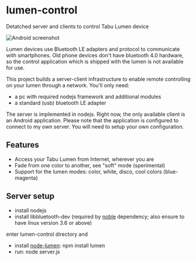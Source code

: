 # lumen-control
Detatched server and clients to control Tabu Lumen device

![Android screenshot](https://cloud.githubusercontent.com/assets/5488003/7778002/bff5c71a-00c7-11e5-8566-a47ddaa15798.png)

Lumen devices use Bluetooth LE adapters and protocol to communicate with smartphones.
Old phone devices don't have bluetooth 4.0 hardware, so the control application which is shipped with the lumen is not
available for use.

This project builds a server-client infrastructure to enable remote controlling on your lumen through a network.
You'll only need:
- a pc with required nodejs framework and additional modules
- a standard (usb) bluetooth LE adapter

The server is implemented in nodejs. Right now, the only available client is an Android application.
Please note that the application is configured to connect to my own server. You will need to setup your own configuration.

Features
--------

- Access your Tabu Lumen from Internet, wherever you are
- Fade from one color to another, see "soft" mode (sperimental)
- Support for the lumen modes: color, white, disco, cool colors (blue-magenta)

Server setup
------------
- install nodejs
- install libbluetooth-dev (required by [noble](https://github.com/sandeepmistry/noble) dependency; also ensure to have linux version 3.6 or above)

enter lumen-control directory and

- install [node-lumen](https://github.com/sandeepmistry/node-lumen): npm install lumen
- run: node server.js
